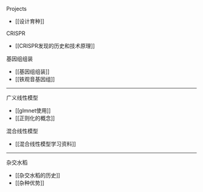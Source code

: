 Projects
  - [[设计育种]]

CRISPR
- [[CRISPR发现的历史和技术原理]]

基因组组装
- [[基因组组装]]
- [[铁观音基因组]]



---
广义线性模型
- [[glmnet使用]]
- [[正则化的概念]]

混合线性模型
- [[混合线性模型学习资料]]



---

杂交水稻
- [[杂交水稻的历史]]
- [[杂种优势]]

